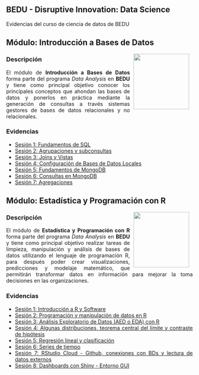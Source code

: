 ## BEDU - Disruptive Innovation: Data Science
Evidencias del curso de ciencia de datos de BEDU

## Módulo: Introducción a Bases de Datos

<img src="https://cdn.dribbble.com/users/776867/screenshots/6179644/mongogooo.gif" align="right" height="150" width="150" hspace="10">
<div style="text-align: justify;">

### Descripción

El módulo de __Introducción a Bases de Datos__ forma parte del programa *Data Analysis* en __BEDU__ y tiene como 
principal objetivo conocer los principales conceptos que ahondan las bases de datos y ponerlos en práctica mediante la generación de consultas a través sistemas gestores de bases de datos relacionales y no relacionales.						

### Evidencias
 
 - [Sesión 1: Fundamentos de SQL](https://github.com/OscarCanongo/Data-Science-Course/blob/master/Introducci%C3%B3n%20a%20base%20de%20datos/FundamentosDeSQL/EjerciciosSesion1.sql) 
 - [Sesión 2: Agrupaciones y subconsultas](https://github.com/OscarCanongo/Data-Science-Course/blob/master/Introducci%C3%B3n%20a%20base%20de%20datos/AgrupacionesySubconsultas/EjerciciosSesion2.sql) 
 - [Sesión 3: Joins y Vistas](https://github.com/OscarCanongo/Data-Science-Course/blob/master/Introducci%C3%B3n%20a%20base%20de%20datos/JoinsYVistas/ejercicios.sql%20) 
 - [Sesión 4: Configuración de Bases de Datos Locales](https://github.com/OscarCanongo/Data-Science-Course/tree/master/Introducci%C3%B3n%20a%20base%20de%20datos/ConfiguraciondeBasesdeDatosLocales/Ejercicios) 
 - [Sesión 5: Fundamentos de MongoDB](https://github.com/OscarCanongo/Data-Science-Course/tree/master/Introducci%C3%B3n%20a%20base%20de%20datos/FundamentosdeMongoDB/ejercicios)
 - [Sesión 6: Consultas en MongoDB](https://github.com/OscarCanongo/Data-Science-Course/tree/master/Introducci%C3%B3n%20a%20base%20de%20datos/ConsultasenMongoDB/ejercicios) 
 - [Sesión 7: Agregaciones](https://github.com/OscarCanongo/Data-Science-Course/tree/master/Introducci%C3%B3n%20a%20base%20de%20datos/Agregaciones/Ejercicio) 
 
</div>

## Módulo: Estadística y Programación con R

<img src="https://media1.giphy.com/media/rGlAZysKBcjRCkAX7S/giphy.gif" align="right" height="150" width="150" hspace="10">
<div style="text-align: justify;">

### Descripción

El módulo de __Estadística y Programación con R__ forma parte del programa *Data Analysis* en __BEDU__ y tiene como 
principal objetivo realizar tareas de limpieza, manipulación y análisis de bases de datos utilizando el lenguaje de programación R, para después poder crear visualizaciones, predicciones y modelaje matemático, que permitirán transformar datos en información para mejorar la toma decisiones en las organizaciones.					

### Evidencias

 - [Sesión 1: Introducción a R y Software ](https://github.com/OscarCanongo/Data-Science-Course/blob/master/Programaci%C3%B3n%20estad%C3%ADstica%20con%20R/Introducci%C3%B3n%20a%20R%20y%20Software/Postwork1.R) 
 - [Sesión 2: Programación y manipulación de datos en R ](https://github.com/OscarCanongo/Data-Science-Course/blob/master/Programaci%C3%B3n%20estad%C3%ADstica%20con%20R/Manipulaci%C3%B3n%20de%20datos%20en%20R/Postwork/Postwork2.R) 
 - [Sesión 3: Análisis Exploratorio de Datos (AED o EDA) con R](https://github.com/OscarCanongo/Data-Science-Course/blob/master/Programaci%C3%B3n%20estad%C3%ADstica%20con%20R/An%C3%A1lisis%20exploratorio%20de%20datos%20(AED%20o%20EDA)%20con%20R/Postwork3.R)
 - [Sesión 4: Algunas distribuciones, teorema central del límite y contraste de hipótesis](https://github.com/OscarCanongo/Data-Science-Course/blob/master/Programaci%C3%B3n%20estad%C3%ADstica%20con%20R/%20Algunas%20distribuciones%2C%20teorema%20central%20del%20l%C3%ADmite%20y%20contraste%20de%20hip%C3%B3tesis/Postwork4.R) 
 - [Sesión 5: Regresión lineal y clasificación](https://github.com/OscarCanongo/Data-Science-Course/blob/master/Programaci%C3%B3n%20estad%C3%ADstica%20con%20R/Regresi%C3%B3n%20lineal%20y%20clasificaci%C3%B3n/Postwork5.R) 
 - [Sesión 6: Series de tiempo](#)
 - [Sesión 7: RStudio Cloud - Github, conexiones con BDs y lectura de datos externos](#) 
 - [Sesión 8: Dashboards con Shiny - Entorno GUI](#)
